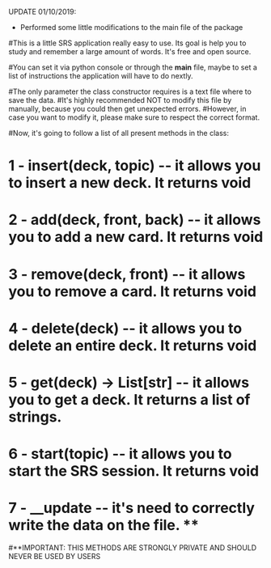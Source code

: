 UPDATE 01/10/2019:
  - Performed some little modifications to the main file of the package 


#This is a little SRS application really easy to use. Its goal is help you to study and remember a large amount of words. It's free and open source.

#You can set it via python console or through the __main__ file, maybe to set a list of instructions the application will have to do nextly. 

#The only parameter the class constructor requires is a text file where to save the data.
#It's highly recommended NOT to modify this file by manually, because you could then get unexpected errors.
#However, in case you want to modify it, please make sure to respect the correct format.

#Now, it's going to follow a list of all present methods in the class:
# 1 - insert(deck, topic) -- it allows you to insert a new deck. It returns void
# 2 - add(deck, front, back) -- it allows you to add a new card. It returns void
# 3 - remove(deck, front) -- it allows you to remove a card. It returns void
# 4 - delete(deck) -- it allows you to delete an entire deck. It returns void
# 5 - get(deck) -> List[str] -- it allows you to get a deck. It returns a list of strings.
# 6 - start(topic) -- it allows you to start the SRS session. It returns void
# 7 - __update -- it's need to correctly write the data on the file. **

#**IMPORTANT: THIS METHODS ARE STRONGLY PRIVATE AND SHOULD NEVER BE USED BY USERS

